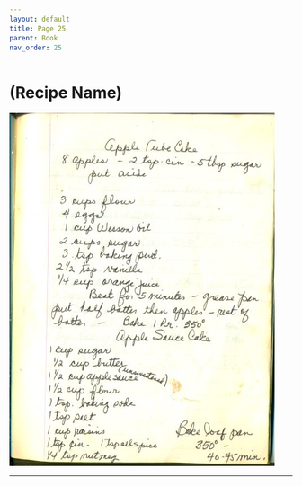 ```yaml
---
layout: default
title: Page 25
parent: Book
nav_order: 25
---
```


# (Recipe Name)
![Recipe Image](/recipe-images/pages/page-25.jpg)

---
